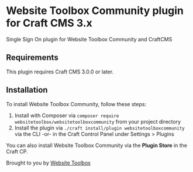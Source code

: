 # Website Toolbox Community plugin for Craft CMS 3.x

Single Sign On plugin for Website Toolbox Community and CraftCMS

## Requirements

This plugin requires Craft CMS 3.0.0 or later.

## Installation

To install Website Toolbox Community, follow these steps:

1. Install with Composer via `composer require websitetoolbox/websitetoolboxcommunity` from your project directory
2. Install the plugin via `./craft install/plugin websitetoolboxcommunity` via the CLI -or- in the Craft Control Panel under Settings > Plugins

You can also install Website Toolbox Community via the **Plugin Store** in the Craft CP.

Brought to you by [Website Toolbox](https://websitetoolbox.com)

